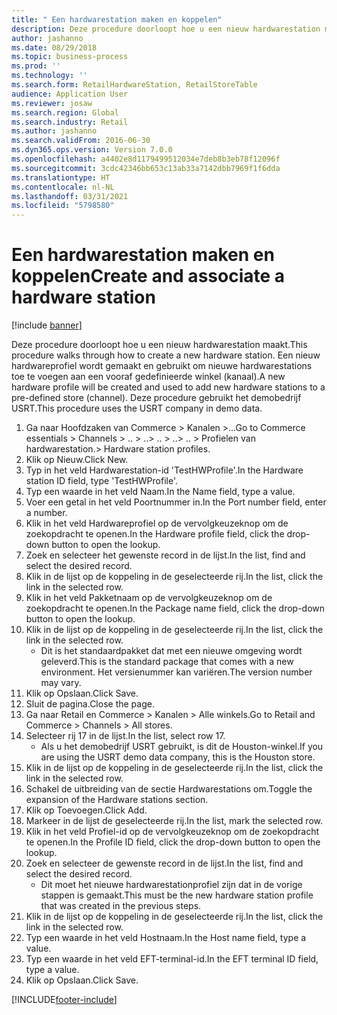 ```yaml
---
title: " Een hardwarestation maken en koppelen"
description: Deze procedure doorloopt hoe u een nieuw hardwarestation maakt.
author: jashanno
ms.date: 08/29/2018
ms.topic: business-process
ms.prod: ''
ms.technology: ''
ms.search.form: RetailHardwareStation, RetailStoreTable
audience: Application User
ms.reviewer: josaw
ms.search.region: Global
ms.search.industry: Retail
ms.author: jashanno
ms.search.validFrom: 2016-06-30
ms.dyn365.ops.version: Version 7.0.0
ms.openlocfilehash: a4402e8d1179499512034e7deb8b3eb78f12096f
ms.sourcegitcommit: 3cdc42346bb653c13ab33a7142dbb7969f1f6dda
ms.translationtype: HT
ms.contentlocale: nl-NL
ms.lasthandoff: 03/31/2021
ms.locfileid: "5798580"
---
```

# <a name="create-and-associate-a-hardware-station"></a><span data-ttu-id="7773d-103"> Een hardwarestation maken en koppelen</span><span class="sxs-lookup"><span data-stu-id="7773d-103">Create and associate a hardware station</span></span>

[!include [banner](../includes/banner.md)]

<span data-ttu-id="7773d-104">Deze procedure doorloopt hoe u een nieuw hardwarestation maakt.</span><span class="sxs-lookup"><span data-stu-id="7773d-104">This procedure walks through how to create a new hardware station.</span></span> <span data-ttu-id="7773d-105">Een nieuw hardwareprofiel wordt gemaakt en gebruikt om nieuwe hardwarestations toe te voegen aan een vooraf gedefinieerde winkel (kanaal).</span><span class="sxs-lookup"><span data-stu-id="7773d-105">A new hardware profile will be created and used to add new hardware stations to a pre-defined store (channel).</span></span> <span data-ttu-id="7773d-106">Deze procedure gebruikt het demobedrijf USRT.</span><span class="sxs-lookup"><span data-stu-id="7773d-106">This procedure uses the USRT company in demo data.</span></span>

1. <span data-ttu-id="7773d-107">Ga naar Hoofdzaken van Commerce > Kanalen >...</span><span class="sxs-lookup"><span data-stu-id="7773d-107">Go to Commerce essentials > Channels > ..</span></span> <span data-ttu-id="7773d-108">> ..</span><span class="sxs-lookup"><span data-stu-id="7773d-108">> ..</span></span> <span data-ttu-id="7773d-109">> ..</span><span class="sxs-lookup"><span data-stu-id="7773d-109">> ..</span></span> <span data-ttu-id="7773d-110">> Profielen van hardwarestation.</span><span class="sxs-lookup"><span data-stu-id="7773d-110">> Hardware station profiles.</span></span>
2. <span data-ttu-id="7773d-111">Klik op Nieuw.</span><span class="sxs-lookup"><span data-stu-id="7773d-111">Click New.</span></span>
3. <span data-ttu-id="7773d-112">Typ in het veld Hardwarestation-id 'TestHWProfile'.</span><span class="sxs-lookup"><span data-stu-id="7773d-112">In the Hardware station ID field, type 'TestHWProfile'.</span></span>
4. <span data-ttu-id="7773d-113">Typ een waarde in het veld Naam.</span><span class="sxs-lookup"><span data-stu-id="7773d-113">In the Name field, type a value.</span></span>
5. <span data-ttu-id="7773d-114">Voer een getal in het veld Poortnummer in.</span><span class="sxs-lookup"><span data-stu-id="7773d-114">In the Port number field, enter a number.</span></span>
6. <span data-ttu-id="7773d-115">Klik in het veld Hardwareprofiel op de vervolgkeuzeknop om de zoekopdracht te openen.</span><span class="sxs-lookup"><span data-stu-id="7773d-115">In the Hardware profile field, click the drop-down button to open the lookup.</span></span>
7. <span data-ttu-id="7773d-116">Zoek en selecteer het gewenste record in de lijst.</span><span class="sxs-lookup"><span data-stu-id="7773d-116">In the list, find and select the desired record.</span></span>
8. <span data-ttu-id="7773d-117">Klik in de lijst op de koppeling in de geselecteerde rij.</span><span class="sxs-lookup"><span data-stu-id="7773d-117">In the list, click the link in the selected row.</span></span>
9. <span data-ttu-id="7773d-118">Klik in het veld Pakketnaam op de vervolgkeuzeknop om de zoekopdracht te openen.</span><span class="sxs-lookup"><span data-stu-id="7773d-118">In the Package name field, click the drop-down button to open the lookup.</span></span>
10. <span data-ttu-id="7773d-119">Klik in de lijst op de koppeling in de geselecteerde rij.</span><span class="sxs-lookup"><span data-stu-id="7773d-119">In the list, click the link in the selected row.</span></span>
    * <span data-ttu-id="7773d-120">Dit is het standaardpakket dat met een nieuwe omgeving wordt geleverd.</span><span class="sxs-lookup"><span data-stu-id="7773d-120">This is the standard package that comes with a new environment.</span></span> <span data-ttu-id="7773d-121">Het versienummer kan variëren.</span><span class="sxs-lookup"><span data-stu-id="7773d-121">The version number may vary.</span></span>  
11. <span data-ttu-id="7773d-122">Klik op Opslaan.</span><span class="sxs-lookup"><span data-stu-id="7773d-122">Click Save.</span></span>
12. <span data-ttu-id="7773d-123">Sluit de pagina.</span><span class="sxs-lookup"><span data-stu-id="7773d-123">Close the page.</span></span>
13. <span data-ttu-id="7773d-124">Ga naar Retail en Commerce > Kanalen > Alle winkels.</span><span class="sxs-lookup"><span data-stu-id="7773d-124">Go to Retail and Commerce > Channels > All stores.</span></span>
14. <span data-ttu-id="7773d-125">Selecteer rij 17 in de lijst.</span><span class="sxs-lookup"><span data-stu-id="7773d-125">In the list, select row 17.</span></span>
    * <span data-ttu-id="7773d-126">Als u het demobedrijf USRT gebruikt, is dit de Houston-winkel.</span><span class="sxs-lookup"><span data-stu-id="7773d-126">If you are using the USRT demo data company, this is the Houston store.</span></span>  
15. <span data-ttu-id="7773d-127">Klik in de lijst op de koppeling in de geselecteerde rij.</span><span class="sxs-lookup"><span data-stu-id="7773d-127">In the list, click the link in the selected row.</span></span>
16. <span data-ttu-id="7773d-128">Schakel de uitbreiding van de sectie Hardwarestations om.</span><span class="sxs-lookup"><span data-stu-id="7773d-128">Toggle the expansion of the Hardware stations section.</span></span>
17. <span data-ttu-id="7773d-129">Klik op Toevoegen.</span><span class="sxs-lookup"><span data-stu-id="7773d-129">Click Add.</span></span>
18. <span data-ttu-id="7773d-130">Markeer in de lijst de geselecteerde rij.</span><span class="sxs-lookup"><span data-stu-id="7773d-130">In the list, mark the selected row.</span></span>
19. <span data-ttu-id="7773d-131">Klik in het veld Profiel-id op de vervolgkeuzeknop om de zoekopdracht te openen.</span><span class="sxs-lookup"><span data-stu-id="7773d-131">In the Profile ID field, click the drop-down button to open the lookup.</span></span>
20. <span data-ttu-id="7773d-132">Zoek en selecteer de gewenste record in de lijst.</span><span class="sxs-lookup"><span data-stu-id="7773d-132">In the list, find and select the desired record.</span></span>
    * <span data-ttu-id="7773d-133">Dit moet het nieuwe hardwarestationprofiel zijn dat in de vorige stappen is gemaakt.</span><span class="sxs-lookup"><span data-stu-id="7773d-133">This must be the new hardware station profile that was created in the previous steps.</span></span>  
21. <span data-ttu-id="7773d-134">Klik in de lijst op de koppeling in de geselecteerde rij.</span><span class="sxs-lookup"><span data-stu-id="7773d-134">In the list, click the link in the selected row.</span></span>
22. <span data-ttu-id="7773d-135">Typ een waarde in het veld Hostnaam.</span><span class="sxs-lookup"><span data-stu-id="7773d-135">In the Host name field, type a value.</span></span>
23. <span data-ttu-id="7773d-136">Typ een waarde in het veld EFT-terminal-id.</span><span class="sxs-lookup"><span data-stu-id="7773d-136">In the EFT terminal ID field, type a value.</span></span>
24. <span data-ttu-id="7773d-137">Klik op Opslaan.</span><span class="sxs-lookup"><span data-stu-id="7773d-137">Click Save.</span></span>



[!INCLUDE[footer-include](../../includes/footer-banner.md)]